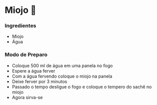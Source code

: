 # Miojo :spaghetti:

### Ingredientes

- Miojo
- Água

### Modo de Preparo

- Coloque 500 ml de água em uma panela no fogo
- Espere a água ferver
- Com a água fervendo coloque o miojo na panela
- Deixe ferver por 3 minutos
- Passado o tempo desligue o fogo e coloque o tempero do sachê no miojo
- Agora sirva-se